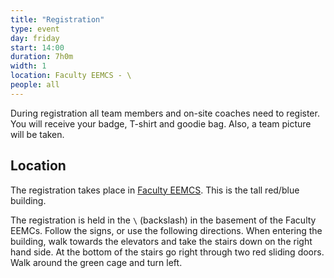 ```yaml
---
title: "Registration"
type: event
day: friday
start: 14:00
duration: 7h0m
width: 1
location: Faculty EEMCS - \
people: all
---
```


During registration all team members and on-site coaches need to register. You will receive your badge, T-shirt and goodie bag. Also, a team picture will be taken.

## Location
The registration takes place in [Faculty EEMCS](https://map.tudelftcampus.nl/poi/elektrotechniek-wiskunde-en-informatica-ewi/).
This is the tall red/blue building.

The registration is held in the `\` (backslash) in the basement of the Faculty EEMCs.
Follow the signs, or use the following directions. 
When entering the building, walk towards the elevators and take the stairs down on the right hand side.
At the bottom of the stairs go right through two red sliding doors.
Walk around the green cage and turn left. 

 
